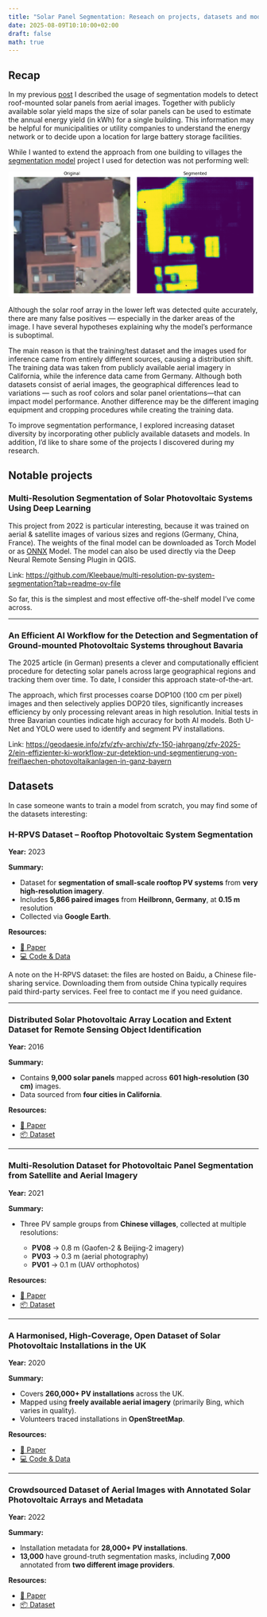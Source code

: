 ```yaml
---
title: "Solar Panel Segmentation: Reseach on projects, datasets and models"
date: 2025-08-09T10:10:00+02:00
draft: false
math: true
---
```


## Recap

In my previous [post](/posts/solar-panel-analysis) I described the usage of segmentation models
to detect roof-mounted solar panels from aerial images. Together with publicly available solar yield
maps the size of solar panels can be used to estimate the annual energy yield (in kWh) for a single
building. This information may be helpful for municipalities or utility companies to understand the energy 
network or to decide upon a location for large battery storage facilities.

While I wanted to extend the approach from one building to villages the [segmentation model](https://github.com/kopytjuk/solar-panel-segmentation) project I used for detection was not performing well:

![bad-example](bad-example.png)

Although the solar roof array in the lower left was detected quite accurately, there are many false positives — especially in the darker areas of the image. I have several hypotheses explaining why the model’s performance is suboptimal.

The main reason is that the training/test dataset and the images used for inference came from entirely different sources, causing a distribution shift. The training data was taken from publicly available aerial imagery in California, while the inference data came from Germany. Although both datasets consist of aerial images, the geographical differences lead to variations — such as roof colors and solar panel orientations—that can impact model performance. Another difference may be the different imaging equipment and cropping procedures
while creating the training data.

To improve segmentation performance, I explored increasing dataset diversity by incorporating other publicly available datasets and models. In addition, I’d like to share some of the projects I discovered during my research.

## Notable projects

### Multi-Resolution Segmentation of Solar Photovoltaic Systems Using Deep Learning

This project from 2022 is particular interesting, because it was trained on aerial & satellite images of various sizes and regions (Germany, China, France).
The weights of the final model can be downloaded as Torch Model or as [ONNX](https://onnxruntime.ai) Model. 
The model can also be used directly via the Deep Neural Remote Sensing Plugin in QGIS.

Link: https://github.com/Kleebaue/multi-resolution-pv-system-segmentation?tab=readme-ov-file

So far, this is the simplest and most effective off-the-shelf model I’ve come across.

---

### An Efficient AI Workflow for the Detection and Segmentation of Ground-mounted Photovoltaic Systems throughout Bavaria

The 2025 article (in German) presents a clever and computationally efficient procedure for detecting solar panels across large geographical regions and tracking them over time. To date, I consider this approach state-of-the-art.

The approach, which first processes coarse DOP100 (100 cm per pixel) images and then selectively applies DOP20 tiles, significantly increases efficiency by only processing relevant areas in high resolution. Initial tests in three Bavarian counties indicate high accuracy for both AI models. Both U-Net and YOLO were used to identify and segment PV installations. 

Link: https://geodaesie.info/zfv/zfv-archiv/zfv-150-jahrgang/zfv-2025-2/ein-effizienter-ki-workflow-zur-detektion-und-segmentierung-von-freiflaechen-photovoltaikanlagen-in-ganz-bayern

## Datasets

In case someone wants to train a model from scratch, you may find some of the datasets interesting:

### H-RPVS Dataset – Rooftop Photovoltaic System Segmentation

**Year:** 2023

**Summary:**

* Dataset for **segmentation of small-scale rooftop PV systems** from **very high-resolution imagery**.
* Includes **5,866 paired images** from **Heilbronn, Germany**, at **0.15 m** resolution
* Collected via **Google Earth**.

**Resources:**

* [📄 Paper](https://www.mdpi.com/2072-4292/15/21/5232)
* [💻 Code & Data](https://github.com/RS-Wangjx/H-RPVS-Dataset)

A note on the H-RPVS dataset: the files are hosted on Baidu, a Chinese file-sharing service. Downloading them from outside China typically requires paid third-party services. Feel free to contact me if you need guidance.

---

### Distributed Solar Photovoltaic Array Location and Extent Dataset for Remote Sensing Object Identification

**Year:** 2016

**Summary:**

* Contains **9,000 solar panels** mapped across **601 high-resolution (30 cm)** images.
* Data sourced from **four cities in California**.

**Resources:**

* [📄 Paper](https://www.nature.com/articles/sdata2016106)
* [📦 Dataset](https://figshare.com/articles/dataset/Distributed_Solar_Photovoltaic_Array_Location_and_Extent_Data_Set_for_Remote_Sensing_Object_Identification/3385780)

---

### Multi-Resolution Dataset for Photovoltaic Panel Segmentation from Satellite and Aerial Imagery

**Year:** 2021

**Summary:**

* Three PV sample groups from **Chinese villages**, collected at multiple resolutions:

  * **PV08** → 0.8 m (Gaofen-2 & Beijing-2 imagery)
  * **PV03** → 0.3 m (aerial photography)
  * **PV01** → 0.1 m (UAV orthophotos)

**Resources:**

* [📄 Paper](https://essd.copernicus.org/articles/13/5389/2021/)
* [📦 Dataset](https://zenodo.org/records/5171712)

---

### A Harmonised, High-Coverage, Open Dataset of Solar Photovoltaic Installations in the UK

**Year:** 2020

**Summary:**

* Covers **260,000+ PV installations** across the UK.
* Mapped using **freely available aerial imagery** (primarily Bing, which varies in quality).
* Volunteers traced installations in **OpenStreetMap**.

**Resources:**

* [📄 Paper](https://www.nature.com/articles/s41597-020-00739-0)
* [💻 Code & Data](https://github.com/openclimatefix/solar-power-mapping-data)

---

### Crowdsourced Dataset of Aerial Images with Annotated Solar Photovoltaic Arrays and Metadata

**Year:** 2022

**Summary:**

* Installation metadata for **28,000+ PV installations**.
* **13,000** have ground-truth segmentation masks, including **7,000** annotated from **two different image providers**.

**Resources:**

* [📄 Paper](https://www.nature.com/articles/s41597-023-01951-4)
* [📦 Dataset](https://zenodo.org/records/7358126)
